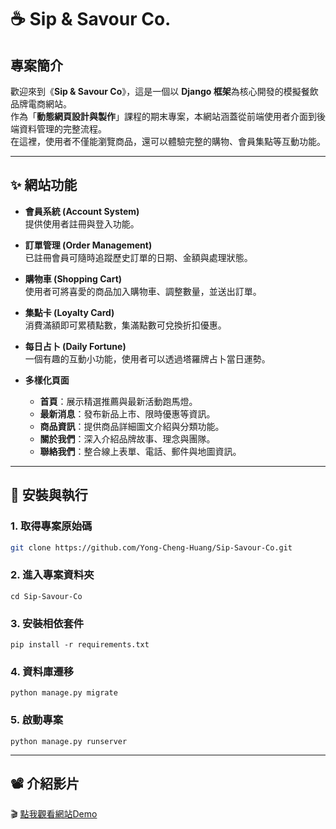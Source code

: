 # ☕ Sip & Savour Co.

## 專案簡介
歡迎來到《**Sip & Savour Co**》，這是一個以 **Django 框架**為核心開發的模擬餐飲品牌電商網站。  
作為「**動態網頁設計與製作**」課程的期末專案，本網站涵蓋從前端使用者介面到後端資料管理的完整流程。  
在這裡，使用者不僅能瀏覽商品，還可以體驗完整的購物、會員集點等互動功能。

---

## ✨ 網站功能

- **會員系統 (Account System)**  
  提供使用者註冊與登入功能。

- **訂單管理 (Order Management)**  
  已註冊會員可隨時追蹤歷史訂單的日期、金額與處理狀態。

- **購物車 (Shopping Cart)**  
  使用者可將喜愛的商品加入購物車、調整數量，並送出訂單。

- **集點卡 (Loyalty Card)**  
  消費滿額即可累積點數，集滿點數可兌換折扣優惠。

- **每日占卜 (Daily Fortune)**  
  一個有趣的互動小功能，使用者可以透過塔羅牌占卜當日運勢。

- **多樣化頁面**
  - **首頁**：展示精選推薦與最新活動跑馬燈。
  - **最新消息**：發布新品上市、限時優惠等資訊。
  - **商品資訊**：提供商品詳細圖文介紹與分類功能。
  - **關於我們**：深入介紹品牌故事、理念與團隊。
  - **聯絡我們**：整合線上表單、電話、郵件與地圖資訊。

---

## 🚀 安裝與執行

### 1. 取得專案原始碼

```bash
git clone https://github.com/Yong-Cheng-Huang/Sip-Savour-Co.git
```

### 2. 進入專案資料夾

```
cd Sip-Savour-Co
```

### 3. 安裝相依套件

```
pip install -r requirements.txt
```

### 4. 資料庫遷移

```
python manage.py migrate
```

### 5. 啟動專案

```
python manage.py runserver
```

---

## 📽️ 介紹影片  
🎬 [點我觀看網站Demo](https://youtu.be/AwWW5R5jERE?si=YORFJMeX4myMI8sI)
